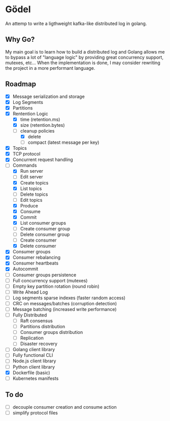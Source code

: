 # Gödel

An attemp to write a ligthweight kafka-like distributed log in golang.

## Why Go?

My main goal is to learn how to build a distributed log and Golang allows me to bypass a lot of "language logic" by providing great concurrency support, mutexes, etc... When the implementation is done, I may consider rewriting the project in a more performant language.

## Roadmap

- [x] Message serialization and storage
- [x] Log Segments
- [x] Partitions
- [x] Rentention Logic
    - [x] time (retention.ms)
    - [x] size (retention.bytes)
    - [ ] cleanup policies
        - [x] delete
        - [ ] compact (latest message per key)
- [x] Topics
- [x] TCP protocol
- [x] Concurrent request handling
- [ ] Commands 
    - [x] Run server
    - [ ] Edit server
    - [x] Create topics
    - [x] List topics
    - [ ] Delete topics
    - [ ] Edit topics
    - [x] Produce
    - [x] Consume
    - [x] Commit
    - [x] List consumer groups
    - [ ] Create consumer group
    - [ ] Delete consumer group
    - [ ] Create consumer
    - [x] Delete consumer
- [x] Consumer groups
- [x] Consumer rebalancing
- [x] Consumer heartbeats
- [x] Autocommit
- [ ] Consumer groups persistence
- [ ] Full concurrency support (mutexes)
- [ ] Empty key partition rotation (round robin)
- [ ] Write Ahead Log
- [ ] Log segments sparse indexes (faster random access)
- [ ] CRC on messages/batches (corruption detection)
- [ ] Message batching (increased write performance)
- [ ] Fully Distributed
    - [ ] Raft consensus
    - [ ] Partitions distribution
    - [ ] Consumer groups distribution
    - [ ] Replication
    - [ ] Disaster recovery
- [ ] Golang client library
- [ ] Fully functional CLI
- [ ] Node.js client library
- [ ] Python client library
- [x] Dockerfile (basic)
- [ ] Kubernetes manifests

## To do

- [ ] decouple consumer creation and consume action
- [ ] simplify protocol files
